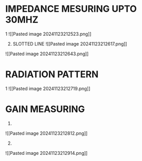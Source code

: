 
# IMPEDANCE MESURING UPTO 30MHZ
1 
![[Pasted image 20241123212523.png]]


2. SLOTTED LINE
![[Pasted image 20241123212617.png]]

![[Pasted image 20241123212643.png]]


# RADIATION PATTERN 

1
![[Pasted image 20241123212719.png]]

# GAIN MEASURING

1.
![[Pasted image 20241123212812.png]]

2.
![[Pasted image 20241123212914.png]]

